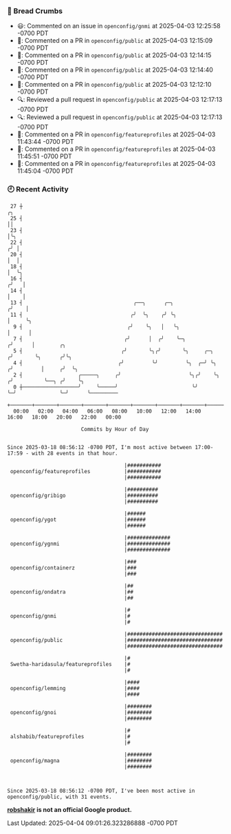 ### 🍞 Bread Crumbs

 * 😃: Commented on an issue in `openconfig/gnmi` at 2025-04-03 12:25:58 -0700 PDT
 * 💬: Commented on a PR in  `openconfig/public` at 2025-04-03 12:15:09 -0700 PDT
 * 💬: Commented on a PR in  `openconfig/public` at 2025-04-03 12:14:15 -0700 PDT
 * 💬: Commented on a PR in  `openconfig/public` at 2025-04-03 12:14:40 -0700 PDT
 * 💬: Commented on a PR in  `openconfig/public` at 2025-04-03 12:12:10 -0700 PDT
 * 🔍: Reviewed a pull request in  `openconfig/public` at 2025-04-03 12:17:13 -0700 PDT
 * 🔍: Reviewed a pull request in  `openconfig/public` at 2025-04-03 12:17:13 -0700 PDT
 * 💬: Commented on a PR in  `openconfig/featureprofiles` at 2025-04-03 11:43:44 -0700 PDT
 * 💬: Commented on a PR in  `openconfig/featureprofiles` at 2025-04-03 11:45:51 -0700 PDT
 * 💬: Commented on a PR in  `openconfig/featureprofiles` at 2025-04-03 11:45:04 -0700 PDT

### 🕘 Recent Activity
```
 27 ┼                                                                        ╭╮
 25 ┤                                                                        ││
 23 ┤                                                                        │╰╮
 22 ┤                                                                       ╭╯ │
 20 ┤                                                                       │  │
 18 ┤                                                                       │  ╰╮
 16 ┤                                                                      ╭╯   │
 14 ┤                                                                      │    │
 13 ┤                                    ╭──╮      ╭─╮                    ╭╯    │
 11 ┤                                   ╭╯  ╰╮    ╭╯ ╰╮                   │     ╰╮
  9 ┤                                  ╭╯    ╰╮   │   ╰╮                  │      │
  7 ┤                                 ╭╯      │  ╭╯    ╰─╮               ╭╯      │        ╭╮
  5 ┤                                ╭╯       ╰╮╭╯       ╰╮     ╭─╮     ╭╯       ╰╮      ╭╯╰╮
  4 ┤                               ╭╯         ╰╯         ╰╮  ╭─╯ ╰╮   ╭╯         │     ╭╯  ╰╮
  2 ┤                  ╭─────╮     ╭╯                      ╰╮╭╯    ╰╮ ╭╯          ╰──╮ ╭╯    ╰╮
  0 ┼──────────────────╯     ╰─────╯                        ╰╯      ╰─╯              ╰─╯      ╰─────────
    +───────+───────+───────+───────+───────+───────+───────+───────+───────+───────+───────+───────+────
  00:00   02:00   04:00   06:00   08:00   10:00   12:00   14:00   16:00   18:00   20:00   22:00   00:00   

						Commits by Hour of Day


Since 2025-03-18 08:56:12 -0700 PDT, I'm most active between 17:00-17:59 - with 28 events in that hour.

```



```
                                      |###########
 openconfig/featureprofiles           |###########
                                      |###########

                                      |##########
 openconfig/gribigo                   |##########
                                      |##########

                                      |######
 openconfig/ygot                      |######
                                      |######

                                      |##############
 openconfig/ygnmi                     |##############
                                      |##############

                                      |###
 openconfig/containerz                |###
                                      |###

                                      |##
 openconfig/ondatra                   |##
                                      |##

                                      |#
 openconfig/gnmi                      |#
                                      |#

                                      |###############################
 openconfig/public                    |###############################
                                      |###############################

                                      |#
 Swetha-haridasula/featureprofiles    |#
                                      |#

                                      |####
 openconfig/lemming                   |####
                                      |####

                                      |########
 openconfig/gnoi                      |########
                                      |########

                                      |#
 alshabib/featureprofiles             |#
                                      |#

                                      |########
 openconfig/magna                     |########
                                      |########



Since 2025-03-18 08:56:12 -0700 PDT, I've been most active in openconfig/public, with 31 events.

```
**[robshakir](mailto:robjs@google.com) is not an official Google product.**  


Last Updated: 2025-04-04 09:01:26.323286888 -0700 PDT
